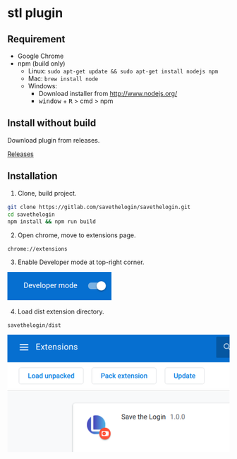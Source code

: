 # stl plugin

## Requirement

- Google Chrome
- npm (build only)
  - Linux: `sudo apt-get update && sudo apt-get install nodejs npm`
  - Mac: `brew install node`
  + Windows:
    - Download installer from http://www.nodejs.org/
    - <kbd>window</kbd> + <kbd>R</kbd> > cmd > npm


## Install without build

Download plugin from releases.

[Releases](https://gitlab.com/savethelogin/plugin/-/releases)


## Installation

1. Clone, build project.

```sh
git clone https://gitlab.com/savethelogin/savethelogin.git
cd savethelogin
npm install && npm run build
```

2. Open chrome, move to extensions page.

```
chrome://extensions
```

3. Enable Developer mode at top-right corner.

![Developer mode on](instruction-developer-mode.png)

4. Load dist extension directory.

```
savethelogin/dist
```

![Load unpacked](instruction-load-unpacked.png)


